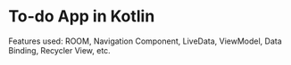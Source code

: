 # To-do App in Kotlin

Features used: ROOM, Navigation Component, LiveData, ViewModel, Data Binding,
               Recycler View, etc.